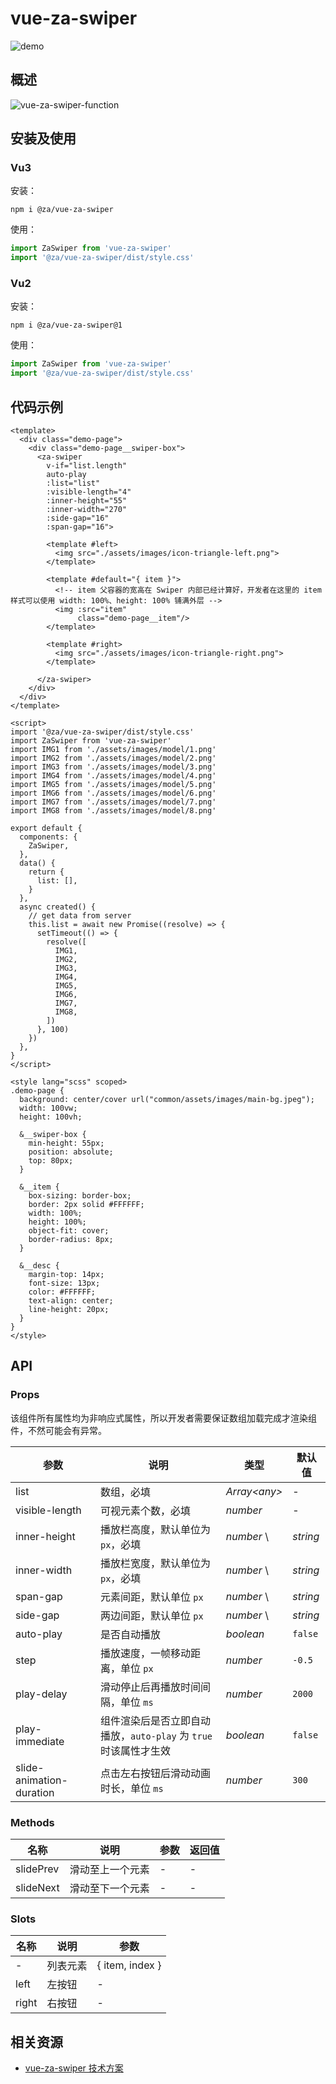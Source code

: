 # vue-za-swiper
![demo](./docs/assets/demo.gif)

## 概述

![vue-za-swiper-function](./docs/assets/vue-za-swiper-function.png)

## 安装及使用
### Vu3
安装：
```shell
npm i @za/vue-za-swiper
```

使用：
```js
import ZaSwiper from 'vue-za-swiper'
import '@za/vue-za-swiper/dist/style.css'
```

### Vu2
安装：
```shell
npm i @za/vue-za-swiper@1
```

使用：
```js
import ZaSwiper from 'vue-za-swiper'
import '@za/vue-za-swiper/dist/style.css'
```

## 代码示例

```vue
<template>
  <div class="demo-page">
    <div class="demo-page__swiper-box">
      <za-swiper
        v-if="list.length"
        auto-play
        :list="list"
        :visible-length="4"
        :inner-height="55"
        :inner-width="270"
        :side-gap="16"
        :span-gap="16">

        <template #left>
          <img src="./assets/images/icon-triangle-left.png">
        </template>

        <template #default="{ item }">
          <!-- item 父容器的宽高在 Swiper 内部已经计算好，开发者在这里的 item 样式可以使用 width: 100%、height: 100% 铺满外层 -->
          <img :src="item"
               class="demo-page__item"/>
        </template>

        <template #right>
          <img src="./assets/images/icon-triangle-right.png">
        </template>

      </za-swiper>
    </div>
  </div>
</template>

<script>
import '@za/vue-za-swiper/dist/style.css'
import ZaSwiper from 'vue-za-swiper'
import IMG1 from './assets/images/model/1.png'
import IMG2 from './assets/images/model/2.png'
import IMG3 from './assets/images/model/3.png'
import IMG4 from './assets/images/model/4.png'
import IMG5 from './assets/images/model/5.png'
import IMG6 from './assets/images/model/6.png'
import IMG7 from './assets/images/model/7.png'
import IMG8 from './assets/images/model/8.png'

export default {
  components: {
    ZaSwiper,
  },
  data() {
    return {
      list: [],
    }
  },
  async created() {
    // get data from server
    this.list = await new Promise((resolve) => {
      setTimeout(() => {
        resolve([
          IMG1,
          IMG2,
          IMG3,
          IMG4,
          IMG5,
          IMG6,
          IMG7,
          IMG8,
        ])
      }, 100)
    })
  },
}
</script>

<style lang="scss" scoped>
.demo-page {
  background: center/cover url("common/assets/images/main-bg.jpeg");
  width: 100vw;
  height: 100vh;

  &__swiper-box {
    min-height: 55px;
    position: absolute;
    top: 80px;
  }

  &__item {
    box-sizing: border-box;
    border: 2px solid #FFFFFF;
    width: 100%;
    height: 100%;
    object-fit: cover;
    border-radius: 8px;
  }

  &__desc {
    margin-top: 14px;
    font-size: 13px;
    color: #FFFFFF;
    text-align: center;
    line-height: 20px;
  }
}
</style>
```

## API

### Props
该组件所有属性均为非响应式属性，所以开发者需要保证数组加载完成才渲染组件，不然可能会有异常。

| 参数                       | 说明                                         | 类型            | 默认值      |
|--------------------------|--------------------------------------------|---------------|----------|
| list                     | 数组，必填                                      | _Array\<any>_ | -        |
| visible-length           | 可视元素个数，必填                                  | _number_      | -        |
| inner-height             | 播放栏高度，默认单位为 `px`，必填                        | _number_ \    | _string_ | -        |
| inner-width              | 播放栏宽度，默认单位为 `px`，必填                        | _number_ \    | _string_ | -        |
| span-gap                 | 元素间距，默认单位 `px`                             | _number_ \    | _string_ | `0`      |
| side-gap                 | 两边间距，默认单位 `px`                             | _number_ \    | _string_ | `0`      |
| auto-play                | 是否自动播放                                     | _boolean_     | `false`  |
| step                     | 播放速度，一帧移动距离，单位 `px`                        | _number_      | `-0.5`   |
| play-delay               | 滑动停止后再播放时间间隔，单位 `ms`                       | _number_      | `2000`   |
| play-immediate           | 组件渲染后是否立即自动播放，`auto-play` 为 `true` 时该属性才生效 | _boolean_     | `false`  |
| slide-animation-duration | 点击左右按钮后滑动动画时长，单位 `ms`                      | _number_      | `300`    |


### Methods
| 名称           | 说明                         | 参数 |  返回值 |
|--------------|----------------------------|--|-----------------------|
| slidePrev   | 滑动至上一个元素 | - | - |
| slideNext |  滑动至下一个元素  | - | - |

### Slots

| 名称    | 说明   | 参数              |
|-------|------|-----------------|
| -     | 列表元素 | { item, index } |
| left  | 左按钮  | -               |
| right | 右按钮  | -               |

## 相关资源
- [vue-za-swiper 技术方案](https://note.youdao.com/)
